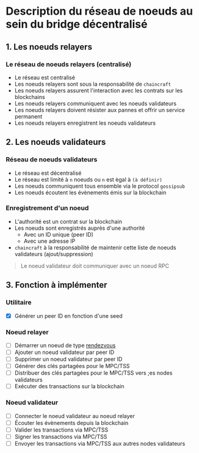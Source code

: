 # Description du réseau de noeuds au sein du bridge décentralisé

## 1. Les noeuds relayers

### Le réseau de noeuds relayers (centralisé)

- Le réseau est centralisé
- Les noeuds relayers sont sous la responsabilité de `chaincraft`
- Les noeuds relayers assurent l'interaction avec les contrats sur les blockchains
- Les noeuds relayers communiquent avec les noeuds validateurs
- Les noeuds relayers doivent résister aux pannes et offrir un service permanent
- Les noeuds relayers enregistrent les noeuds validateurs

## 2. Les noeuds validateurs

### Réseau de noeuds validateurs

- Le réseau est décentralisé
- Le réseau est limité à `n` noeuds ou `n` est ègal à `(à définir)`
- Les noeuds communiquent tous ensemble via le protocol `gossipsub`
- Les noeuds écoutent les évènements émis sur la blockchain

### Enregistrement d'un noeud

- L'authorité est un contrat sur la blockchain
- Les noeuds sont enregistrés auprès d'une authorité
  - Avec un ID unique (peer ID)
  - Avec une adresse IP
- `chaincraft` à la responsabilité de maintenir cette liste de noeuds validateurs (ajout/suppression)

> Le noeud validateur doit communiquer avec un noeud RPC

## 3. Fonction à implémenter

### Utilitaire

- [x] Générer un peer ID en fonction d'une seed

### Noeud relayer

- [ ] Démarrer un noeud de type [rendezvous](https://en.wikipedia.org/wiki/Rendezvous_protocol)
- [ ] Ajouter un noeud validateur par peer ID
- [ ] Supprimer un noeud validateur par peer ID
- [ ] Générer des clés partagées pour le MPC/TSS
- [ ] Distribuer des clés partagées pour le MPC/TSS vers ;es nodes validateurs
- [ ] Exécuter des transactions sur la blockchain

### Noeud validateur

- [ ] Connecter le noeud validateur au noeud relayer
- [ ] Écouter les évènements depuis la blockchain
- [ ] Valider les transactions via MPC/TSS
- [ ] Signer les transactions via MPC/TSS
- [ ] Envoyer les transactions via MPC/TSS aux autres nodes validateurs
